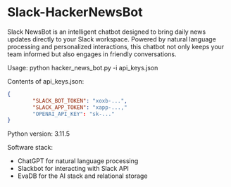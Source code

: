 # Slack-HackerNewsBot
Slack NewsBot is an intelligent chatbot designed to bring daily news updates directly to your Slack workspace. Powered by natural language processing and personalized interactions, this chatbot not only keeps your team informed but also engages in friendly conversations.

Usage: python hacker_news_bot.py -i api_keys.json 

Contents of api_keys.json:
```json
{
        "SLACK_BOT_TOKEN": "xoxb-...",
        "SLACK_APP_TOKEN": "xapp-...,"
        "OPENAI_API_KEY": "sk-..."
}
```
Python version: 3.11.5

Software stack:
- ChatGPT for natural language processing
- Slackbot for interacting with Slack API
- EvaDB for the AI stack and relational storage
